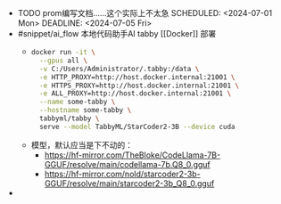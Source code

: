 - TODO prom编写文档……这个实际上不太急
  SCHEDULED: <2024-07-01 Mon>
  DEADLINE: <2024-07-05 Fri>
- #snippet/ai_flow 本地代码助手AI tabby [[Docker]] 部署
	- ```sh
	  docker run -it \
	    --gpus all \
	    -v C:/Users/Administrator/.tabby:/data \
	    -e HTTP_PROXY=http://host.docker.internal:21001 \
	    -e HTTPS_PROXY=http://host.docker.internal:21001 \
	    -e ALL_PROXY=http://host.docker.internal:21001 \
	    --name some-tabby \
	    --hostname some-tabby \
	    tabbyml/tabby \
	    serve --model TabbyML/StarCoder2-3B --device cuda
	  ```
	- 模型，默认应当是下不动的：
		- <https://hf-mirror.com/TheBloke/CodeLlama-7B-GGUF/resolve/main/codellama-7b.Q8_0.gguf>
		- <https://hf-mirror.com/nold/starcoder2-3b-GGUF/resolve/main/starcoder2-3b_Q8_0.gguf>
-